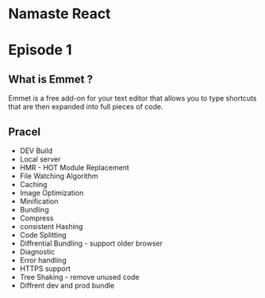 # Namaste React
# Episode 1
## What is Emmet ?
Emmet is a free add-on for your text editor that allows you to type shortcuts that are then expanded into full pieces of code.


## Pracel
- DEV Build
- Local server
- HMR - HOT Module Replacement
- File Watching Algorithm
- Caching
- Image Optimization
- Minification
- Bundling
- Compress
- consistent Hashing
- Code Splitting
- Diffrential Bundling - support older browser
- Diagnostic
- Error handling
- HTTPS support
- Tree Shaking - remove unused code
- Diffrent dev and prod bundle